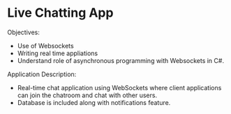 <h1>Live Chatting App</h1> 

Objectives:
- Use of Websockets
- Writing real time appliations
- Understand role of asynchronous programming with Websockets in C#.

Application Description:
- Real-time chat application using WebSockets where client applications can join the chatroom and chat with other users.
- Database is included along with notifications feature.
